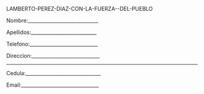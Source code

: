 LAMBERTO-PEREZ-DIAZ-CON-LA-FUERZA--DEL-PUEBLO



Nombre:_____________________________

Apellidos:___________________________

Telefono:____________________________

Direccion:____________________________

______________________________________

Cedula:_______________________________

Email:________________________________
